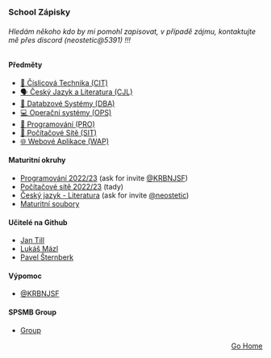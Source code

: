 ### School Zápisky

###### Hledám někoho kdo by mi pomohl zapisovat, v případě zájmu, kontaktujte mě přes discord (neostetic@5391) !!!

#### Předměty
- [💯 Číslicová Technika (CIT)](./CIT)
- [🗣️ Český Jazyk a Literatura (CJL)](./CJL)
- [📂 Databzové Systémy (DBA)](./DBA)
- [💻 Operační systémy (OPS)](./OPS)
- [💾 Programování (PRO)](./PRO)
- [🔌 Počítačové Sítě (SIT)](./SIT)
- [🌐 Webové Aplikace (WAP)](./WAP)

#### Maturitní okruhy
- [Programování 2022/23](https://github.com/KRBNJSF/Maturita-okruhy#maturitn%C3%AD-okruhy-pro-20222023) (ask for invite <a href="https://github.com/KRBNJSF">@KRBNJSF</a>)
- [Počítačové sítě 2022/23](./SIT/4_rocnik/maturita) (tady)
- [Český jazyk - Literatura](https://github.com/neostetic/maturita) (ask for invite <a href="https://github.com/neostetic">@neostetic</a>)
- [Maturitní soubory](./maturitni_soubory)

#### Učitelé na Github
- <a href="https://github.com/honziktillu">Jan Till</a>
- <a href="https://github.com/LukasMazl">Lukáš Mázl</a>
- <a href="https://github.com/gitofson">Pavel Šternberk</a>

#### Výpomoc
- <a href="https://github.com/KRBNJSF">@KRBNJSF</a>

#### SPSMB Group
- <a href="https://github.com/SPSMB">Group</a>

<p align="right">
  <a href="https://github.com/neostetic">Go Home</a>
</p>
